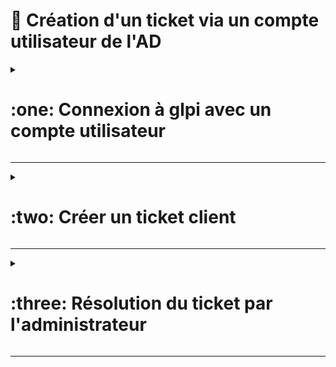 # :incoming_envelope: Création d'un ticket via un compte utilisateur de l'AD

<details><summary><h1>:one: Connexion à glpi avec un compte utilisateur</h1></summary> 
  
- Renseigner:
  - Nom d'utilisateur: SamAccountName (prenom + nom) 
  - Mot de passe: Se reférer à la convention sur miro
  - LoginSource: Annuaire Ekoloclast
<img src="https://github.com/user-attachments/assets/26721233-1dc0-427d-9944-7ccce9654c0e" width="700">

</details>

---

<details><summary><h1>:two: Créer un ticket client</h1></summary>  
  
- Interface GLPI du client: Créer un ticket en cliquant sur le bouton **Create a Ticket**  
<img src="https://github.com/user-attachments/assets/b2640eb4-fb43-4242-a72b-ed22f916a483" width="700">
  
- Informations à renseigner par l'utilisateur:  
    - Type: Incident ou Request
    - Niveau d'Urgence
    - Watchers: Destinataires du ticket
    - Titre
    - Description
<img src="https://github.com/user-attachments/assets/58e15be9-1e4e-4aec-ae42-7a6ce45572e4" width="500">  

- Envoyer le ticket en appuyant sur **Submit Message**
- Une fenêtre s'affiche pour indiquant que le ticket a bien été crée 
<img src="https://github.com/user-attachments/assets/8771b6cb-bdb7-4926-9f8a-dc08b8fe36c3" width="350">

</details>

---

<details><summary><h1>:three: Résolution du ticket par l'administrateur</h1></summary> 

- A partir du dashboard ou de l'onglet Assistance, sélectionner **Tickets**  
<img src="https://github.com/user-attachments/assets/7c3c69bc-2b32-4842-8014-d749de5b0f3f" width="700">

- Sélectionner le ticket à traiter (si plusieurs tickets faire en fonction du niveau de priorité)  
<img src="https://github.com/user-attachments/assets/2541d6a9-5245-47cd-9f3e-745b7ca9311e" width="700">

- Répondre à la demande de l'utilsateur en cliquant sur le bouton **Answer**  
<img src="https://github.com/user-attachments/assets/8de74666-c966-4ca9-891e-36c9dddb7989" width="700">

</details>

---



